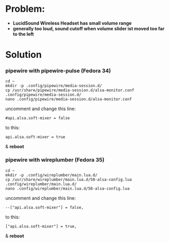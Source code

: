 # Problem:

- **LucidSound Wireless Headset has small volume range**
- **generally too loud, sound cutoff when volume slider ist moved too far to the left**

# Solution
### pipewire with pipewire-pulse (Fedora 34)
````
cd ~
mkdir -p .config/pipewire/media-session.d/
cp /usr/share/pipewire/media-session.d/alsa-monitor.conf .config/pipewire/media-session.d/
nano .config/pipewire/media-session.d/alsa-monitor.conf
````

uncomment and change this line:
````
#api.alsa.soft-mixer = false
````
to this:
````
api.alsa.soft-mixer = true
````
& **reboot**

### pipewire with wireplumber (Fedora 35)
````
cd ~
mkdir -p .config/wireplumber/main.lua.d/
cp /usr/share/wireplumber/main.lua.d/50-alsa-config.lua .config/wireplumber/main.lua.d/
nano .config/wireplumber/main.lua.d/50-alsa-config.lua
````

uncomment and change this line:
````
--["api.alsa.soft-mixer"] = false,
````
to this:
````
["api.alsa.soft-mixer"] = true,
````
& **reboot**

